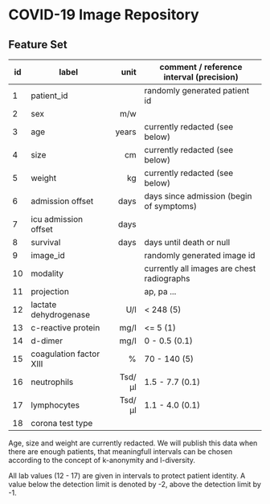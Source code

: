 COVID-19 Image Repository
=========================

Feature Set
-----------

| id |          label          |   unit | comment / reference interval (precision)   |
| -- | ----------------------- | -----: | ------------------------------------------ |
| 1  | patient_id              |        | randomly generated patient id              |
| 2  | sex                     |   m/w  |                                            |
| 3  | age                     | years  | currently redacted (see below)             |
| 4  | size                    |    cm  | currently redacted (see below)             |
| 5  | weight                  |    kg  | currently redacted (see below)             |
| 6  | admission offset        |  days  | days since admission (begin of symptoms)   |
| 7  | icu admission offset    |  days  |                                            |
| 8  | survival                |  days  | days until death or null                   |
| 9  | image_id                |        | randomly generated image id                |
| 10 | modality                |        | currently all images are chest radiographs |
| 11 | projection              |        | ap, pa ...                                 |
| 12 | lactate dehydrogenase   |   U/l  | < 248 (5)                                  |
| 13 | c-reactive protein      |  mg/l  | <= 5 (1)                                   |
| 14 | d-dimer                 |  mg/l  | 0 - 0.5 (0.1)                              |
| 15 | coagulation factor XIII |     %  | 70 - 140 (5)                               |
| 16 | neutrophils             | Tsd/µl | 1.5 - 7.7 (0.1)                            |
| 17 | lymphocytes             | Tsd/µl | 1.1 - 4.0 (0.1)                            |
| 18 | corona test type        |        |                                            |

Age, size and weight are currently redacted. We will publish this data when there are enough patients, that meaningfull intervals can be chosen according to the concept of k-anonymity and l-diversity. 

All lab values (12 - 17) are given in intervals to protect patient identity. A value below the detection limit is denoted by -2, above the detection limit by -1. 
